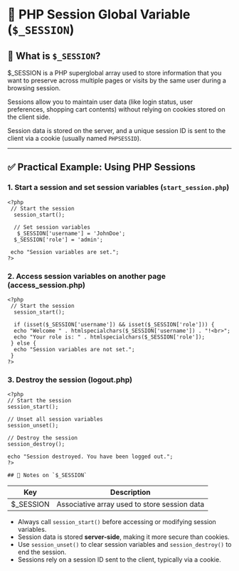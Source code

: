 # 🔐 PHP Session Global Variable (`$_SESSION`)

## 🔹 What is `$_SESSION`?

$_SESSION is a PHP superglobal array used to store information that you want to preserve across multiple pages or visits by the same user during a browsing session.

Sessions allow you to maintain user data (like login status, user preferences, shopping cart contents) without relying on cookies stored on the client side.

Session data is stored on the server, and a unique session ID is sent to the client via a cookie (usually named `PHPSESSID`).

---

## ✅ Practical Example: Using PHP Sessions

### 1. Start a session and set session variables (`start_session.php`)


    <?php
     // Start the session
      session_start();

      // Set session variables
       $_SESSION['username'] = 'JohnDoe';
      $_SESSION['role'] = 'admin';

     echo "Session variables are set.";
    ?>
### 2. Access session variables on another page (access_session.php)

    <?php
     // Start the session
      session_start();

      if (isset($_SESSION['username']) && isset($_SESSION['role'])) {
      echo "Welcome " . htmlspecialchars($_SESSION['username']) . "!<br>";
      echo "Your role is: " . htmlspecialchars($_SESSION['role']);
     } else {
      echo "Session variables are not set.";
     }
    ?>
### 3. Destroy the session (logout.php)

    <?php
    // Start the session
    session_start();

    // Unset all session variables
    session_unset();

    // Destroy the session
    session_destroy();

    echo "Session destroyed. You have been logged out.";
    ?>

    ## 📘 Notes on `$_SESSION`

| Key          | Description                                  |
|--------------|----------------------------------------------|
| $_SESSION    | Associative array used to store session data |

- Always call `session_start()` before accessing or modifying session variables.
- Session data is stored **server-side**, making it more secure than cookies.
- Use `session_unset()` to clear session variables and `session_destroy()` to end the session.
- Sessions rely on a session ID sent to the client, typically via a cookie.
